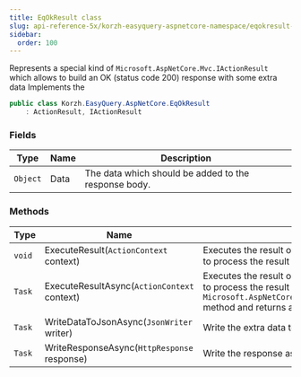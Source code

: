 ```yaml
---
title: EqOkResult class
slug: api-reference-5x/korzh-easyquery-aspnetcore-namespace/eqokresult-class
sidebar:
  order: 100
---
```


Represents a special kind of `Microsoft.AspNetCore.Mvc.IActionResult` which allows to build an OK (status code 200) response with some extra data  Implements the
```csharp
public class Korzh.EasyQuery.AspNetCore.EqOkResult
    : ActionResult, IActionResult

```

### Fields

| Type | Name | Description | 
| --- | --- | --- | 
| `Object` | Data | The data which should be added to the response body. | 


### Methods

| Type | Name | Description | 
| --- | --- | --- | 
| `void` | ExecuteResult(`ActionContext` context) | Executes the result operation of the action method synchronously. This method is called by MVC to process  the result of an action method. | 
| `Task` | ExecuteResultAsync(`ActionContext` context) | Executes the result operation of the action method asynchronously. This method is called by MVC to process  the result of an action method.  The default implementation of this method calls the `Microsoft.AspNetCore.Mvc.ActionResult.ExecuteResult(Microsoft.AspNetCore.Mvc.ActionContext)` method and  returns a completed task. | 
| `Task` | WriteDataToJsonAsync(`JsonWriter` writer) | Write the extra data to JsonWriter. | 
| `Task` | WriteResponseAsync(`HttpResponse` response) | Write the response as an asynchronous operation. |
